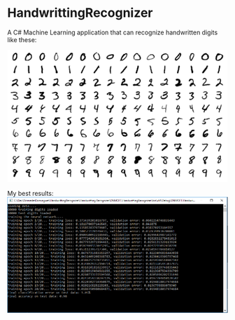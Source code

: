 # HandwrittingRecognizer

A C# Machine Learning application that can recognize handwritten digits like these:

![alt text][handwritting]

My best results:
![alt text][results]

[handwritting]: https://raw.githubusercontent.com/DiomedesDominguez/HandwrittingRecognizer/master/handwritting.PNG
[results]: https://raw.githubusercontent.com/DiomedesDominguez/HandwrittingRecognizer/master/Results.PNG

